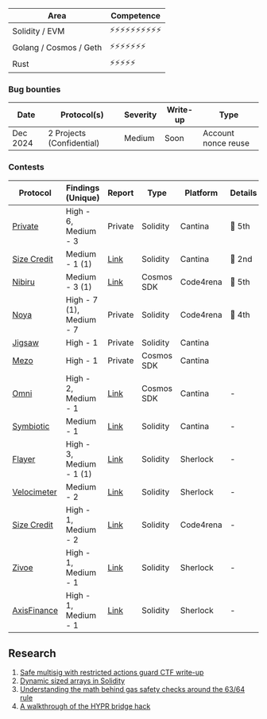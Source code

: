 | Area                   | Competence           |
| ---------------------- | -------------------- |
| Solidity / EVM         | ⚡️⚡️⚡️⚡️⚡️️️⚡️⚡️⚡️⚡️️️⚡️ |
| Golang / Cosmos / Geth | ⚡️⚡️⚡️⚡️⚡⚡️⚡   ️️    |
| Rust                   | ⚡️⚡⚡⚡⚡️️️️           |

### Bug bounties

| Date     | Protocol(s)                                                                        | Severity                 | Write-up                               | Type                |
| -------- | ---------------------------------------------------------------------------------- | ------------------------ | -------------------------------------- | ------------------- |
| Dec 2024 | 2 Projects (Confidential)                                                          | Medium                   | Soon                                   | Account nonce reuse |

### Contests

| Protocol                                                                             | Findings (Unique)        | Report                                         | Type               | Platform  | Details  |
| ------------------------------------------------------------------------------------ | ------------------------ | ---------------------------------------------- | ------------------ | --------- | -------- |
| [Private](https://x.com/flack00n/status/1924902897046745482)                         | High - 6, Medium - 3     | Private                                        | Solidity           | Cantina   | 🏅 5th   |
| [Size Credit](https://cantina.xyz/competitions/d88cb915-64c9-4488-8062-dd16ede7a4a0) | Medium - 1 (1)           | [Link](/reports/contests/Size-02-25.md)        | Solidity           | Cantina   | 🥈 2nd   |
| [Nibiru](https://code4rena.com/audits/2024-11-nibiru)                                | Medium - 3 (1)           | [Link](/reports/contests/Nibiru-11-24.md)      | Cosmos SDK         | Code4rena | 🏅 5th   |
| [Noya](https://code4rena.com/audits/2024-04-noya)                                    | High - 7 (1), Medium - 7 | Private                                        | Solidity           | Code4rena | 🏅 4th   |
| [Jigsaw](https://cantina.xyz/competitions/7a40c849-0b35-4128-b084-d9a83fd533ea)      | High - 1                 | Private                                        | Solidity           | Cantina   |          |
| [Mezo](https://cantina.xyz/competitions/e757364c-1f68-4ec5-94f6-c6b3c2e80c6d)        | High - 1                 | Private                                        | Cosmos SDK         | Cantina   |          |
| [Omni](https://cantina.xyz/competitions/d139882b-2d3a-49ac-9849-9dccef584090)        | High - 2, Medium - 1     | [Link](/reports/contests/Omni-10-24.md)        | Cosmos SDK         | Cantina   | -        |
| [Symbiotic](https://cantina.xyz/competitions/8bab566e-a6d4-4c1b-9f28-71a94bfd1da2)   | Medium - 1               | [Link](/reports/contests/SymbioticFi-09-24.md) | Solidity           | Cantina   | -        |
| [Flayer](https://audits.sherlock.xyz/contests/468)                                   | High - 3, Medium - 1 (1) | [Link](/reports/contests/Flayer-10-24.md)      | Solidity           | Sherlock  | -        |
| [Velocimeter](https://audits.sherlock.xyz/contests/442)                              | Medium - 2               | [Link](/reports/contests/Velocimeter-06-24.md) | Solidity           | Sherlock  | -        |
| [Size Credit](https://code4rena.com/audits/2024-06-size)                             | High - 1, Medium - 2     | [Link](/reports/contests/Size-06-24.md)        | Solidity           | Code4rena | -        |
| [Zivoe](https://audits.sherlock.xyz/contests/280)                                    | High - 1, Medium - 1     | [Link](/reports/contests/Zivoe-04-24.md)       | Solidity           | Sherlock  | -        |
| [AxisFinance](https://audits.sherlock.xyz/contests/206)                              | High - 1, Medium - 1     | [Link](/reports/contests/AxisFinance-03-24.md) | Solidity           | Sherlock  | -        |

## Research

1. [Safe multisig with restricted actions guard CTF write-up](https://medium.com/@flackoon/your-safe-wallet-guard-might-not-be-enough-523f28924922)
1. [Dynamic sized arrays in Solidity](https://x.com/flack00n/status/1841382358039097594)
1. [Understanding the math behind gas safety checks around the 63/64 rule](https://x.com/flack00n/status/1847303705239916653)
1. [A walkthrough of the HYPR bridge hack](https://x.com/flack00n/status/1735570184352543113) 
